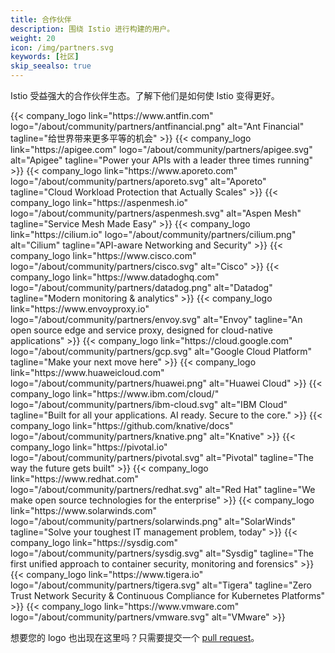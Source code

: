 ```yaml
---
title: 合作伙伴
description: 围绕 Istio 进行构建的用户。
weight: 20
icon: /img/partners.svg
keywords: [社区]
skip_seealso: true
---
```


Istio 受益强大的合作伙伴生态。了解下他们是如何使 Istio 变得更好。

<div class="logo-gallery">
    {{< company_logo link="https://www.antfin.com" logo="/about/community/partners/antfinancial.png" alt="Ant Financial" tagline="给世界带来更多平等的机会" >}}
    {{< company_logo link="https://apigee.com" logo="/about/community/partners/apigee.svg" alt="Apigee" tagline="Power your APIs with a leader three times running" >}}
    {{< company_logo link="https://www.aporeto.com" logo="/about/community/partners/aporeto.svg" alt="Aporeto" tagline="Cloud Workload Protection that Actually Scales" >}}
    {{< company_logo link="https://aspenmesh.io" logo="/about/community/partners/aspenmesh.svg" alt="Aspen Mesh" tagline="Service Mesh Made Easy" >}}
    {{< company_logo link="https://cilium.io" logo="/about/community/partners/cilium.png" alt="Cilium" tagline="API-aware Networking and Security" >}}
    {{< company_logo link="https://www.cisco.com" logo="/about/community/partners/cisco.svg" alt="Cisco" >}}
    {{< company_logo link="https://www.datadoghq.com" logo="/about/community/partners/datadog.png" alt="Datadog" tagline="Modern monitoring & analytics" >}}
    {{< company_logo link="https://www.envoyproxy.io" logo="/about/community/partners/envoy.svg" alt="Envoy" tagline="An open source edge and service proxy, designed for cloud-native applications" >}}
    {{< company_logo link="https://cloud.google.com" logo="/about/community/partners/gcp.svg" alt="Google Cloud Platform" tagline="Make your next move here" >}}
    {{< company_logo link="https://www.huaweicloud.com" logo="/about/community/partners/huawei.png" alt="Huawei Cloud" >}}
    {{< company_logo link="https://www.ibm.com/cloud/" logo="/about/community/partners/ibm-cloud.svg" alt="IBM Cloud" tagline="Built for all your applications. AI ready. Secure to the core." >}}
    {{< company_logo link="https://github.com/knative/docs" logo="/about/community/partners/knative.png" alt="Knative" >}}
    {{< company_logo link="https://pivotal.io" logo="/about/community/partners/pivotal.svg" alt="Pivotal" tagline="The way the future gets built" >}}
    {{< company_logo link="https://www.redhat.com" logo="/about/community/partners/redhat.svg" alt="Red Hat" tagline="We make open source technologies for the enterprise" >}}
    {{< company_logo link="https://www.solarwinds.com" logo="/about/community/partners/solarwinds.png" alt="SolarWinds" tagline="Solve your toughest IT management problem, today" >}}
    {{< company_logo link="https://sysdig.com" logo="/about/community/partners/sysdig.svg" alt="Sysdig" tagline="The first unified approach to container security, monitoring and forensics" >}}
    {{< company_logo link="https://www.tigera.io" logo="/about/community/partners/tigera.svg" alt="Tigera" tagline="Zero Trust Network Security & Continuous Compliance for Kubernetes Platforms" >}}
    {{< company_logo link="https://www.vmware.com" logo="/about/community/partners/vmware.svg" alt="VMware" >}}
</div>

想要您的 logo 也出现在这里吗？只需要提交一个 [pull request](https://github.com/istio/istio.github.io/pulls)。
